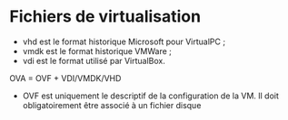 # Fichiers de virtualisation

* vhd est le format historique Microsoft pour VirtualPC ;
* vmdk est le format historique VMWare ;
* vdi est le format utilisé par VirtualBox.

OVA = OVF + VDI/VMDK/VHD

* OVF est uniquement le descriptif de la configuration de la VM. Il doit obligatoirement être associé à un fichier disque
